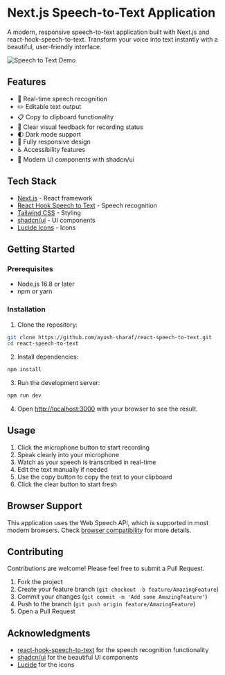 # Next.js Speech-to-Text Application

A modern, responsive speech-to-text application built with Next.js and react-hook-speech-to-text. Transform your voice into text instantly with a beautiful, user-friendly interface.

![Speech to Text Demo](https://next-speech-to-text.vercel.app/)

## Features

- 🎤 Real-time speech recognition
- ✏️ Editable text output
- 📋 Copy to clipboard functionality
- 🎯 Clear visual feedback for recording status
- 🌓 Dark mode support
- 📱 Fully responsive design
- ♿ Accessibility features
- 🚀 Modern UI components with shadcn/ui

## Tech Stack

- [Next.js](https://nextjs.org/) - React framework
- [React Hook Speech to Text](https://www.npmjs.com/package/react-hook-speech-to-text) - Speech recognition
- [Tailwind CSS](https://tailwindcss.com/) - Styling
- [shadcn/ui](https://ui.shadcn.com/) - UI components
- [Lucide Icons](https://lucide.dev/) - Icons

## Getting Started

### Prerequisites

- Node.js 16.8 or later
- npm or yarn

### Installation

1. Clone the repository:

```bash
git clone https://github.com/ayush-sharaf/react-speech-to-text.git
cd react-speech-to-text
```

2. Install dependencies:

```bash
npm install
```

3. Run the development server:

```bash
npm run dev
```

4. Open [http://localhost:3000](http://localhost:3000) with your browser to see the result.

## Usage

1. Click the microphone button to start recording
2. Speak clearly into your microphone
3. Watch as your speech is transcribed in real-time
4. Edit the text manually if needed
5. Use the copy button to copy the text to your clipboard
6. Click the clear button to start fresh

## Browser Support

This application uses the Web Speech API, which is supported in most modern browsers. Check [browser compatibility](https://caniuse.com/speech-recognition) for more details.

## Contributing

Contributions are welcome! Please feel free to submit a Pull Request.

1. Fork the project
2. Create your feature branch (`git checkout -b feature/AmazingFeature`)
3. Commit your changes (`git commit -m 'Add some AmazingFeature'`)
4. Push to the branch (`git push origin feature/AmazingFeature`)
5. Open a Pull Request

## Acknowledgments

- [react-hook-speech-to-text](https://www.npmjs.com/package/react-hook-speech-to-text) for the speech recognition functionality
- [shadcn/ui](https://ui.shadcn.com/) for the beautiful UI components
- [Lucide](https://lucide.dev/) for the icons
